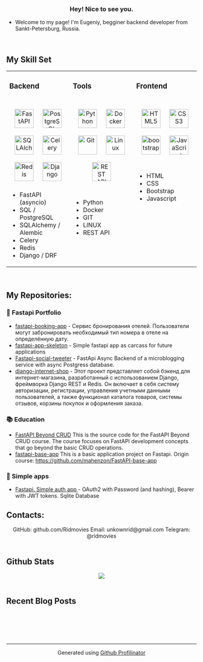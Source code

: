 ### <div align="center">Hey! Nice to see you.</div>  
  

- Welcome to my page!
I'm Eugeniy, begginer backend developer from Sankt-Petersburg, Russia.  
  

<br/>  


## My Skill Set  
<table>
  <tr>
  

<td valign="top" width="33%">
  
### Backend  
<br/>  

<div align="center">  
<a href="https://fastapi.tiangolo.com/" target="_blank"><img style="margin: 10px" src="https://icon.icepanel.io/Technology/svg/FastAPI.svg" alt="FastAPI" height="50" /></a>  
<a href="https://www.postgresql.org/" target="_blank"><img style="margin: 10px" src="https://profilinator.rishav.dev/skills-assets/postgresql-original-wordmark.svg" alt="PostgreSQL" height="50" /></a>  
<a href="https://www.sqlalchemy.org/" target="_blank"><img style="margin: 10px" src="https://icon.icepanel.io/Technology/png-shadow-512/SQLAlchemy.png" alt="SQLAlchemy" height="50" /></a>  
<a href="http://www.celeryproject.org/" target="_blank"><img style="margin: 10px" src="https://upload.wikimedia.org/wikipedia/commons/1/19/Celery_logo.png" alt="Celery" height="50" /></a>  
<a href="https://redis.com/" target="_blank"><img style="margin: 10px" src="https://icon.icepanel.io/Technology/svg/Redis.svg" alt="Redis" height="50" /></a>    
<a href="https://www.djangoproject.com/" target="_blank"><img style="margin: 10px" src="https://profilinator.rishav.dev/skills-assets/django-original.svg" alt="Django" height="50" /></a>  
</div>

* FastAPI (asyncio)
* SQL / PostgreSQL
* SQLAlchemy / Alembic
* Celery
* Redis
* Django / DRF

</td>

<td valign="top" width="33%">
  
### Tools  
<br/>  

<div align="center">  
<a href="https://www.python.org/" target="_blank"><img style="margin: 10px" src="https://profilinator.rishav.dev/skills-assets/python-original.svg" alt="Python" height="50" /></a>  
<a href="https://www.docker.com/" target="_blank"><img style="margin: 10px" src="https://profilinator.rishav.dev/skills-assets/docker-original-wordmark.svg" alt="Docker" height="50" /></a>  
<a href="https://github.com/" target="_blank"><img style="margin: 10px" src="https://profilinator.rishav.dev/skills-assets/git-scm-icon.svg" alt="Git" height="50" /></a>  
<a href="https://www.linux.org/" target="_blank"><img style="margin: 10px" src="https://profilinator.rishav.dev/skills-assets/linux-original.svg" alt="Linux" height="50" /></a>  
<a href="https://en.wikipedia.org/wiki/REST" target="_blank"><img style="margin: 10px" src="https://uxwing.com/wp-content/themes/uxwing/download/web-app-development/rest-api-icon.png" alt="REST API" height="50" /></a> 
  
</div>

<br/> 

* Python
* Docker
* GIT
* LINUX
* REST API


</td>

<td valign="top" width="33%">
  
### Frontend  
<br/>  

<div align="center">  
<a href="https://en.wikipedia.org/wiki/HTML5" target="_blank"><img style="margin: 10px" src="https://profilinator.rishav.dev/skills-assets/html5-original-wordmark.svg" alt="HTML5" height="50" /></a>  
<a href="https://www.w3schools.com/css/" target="_blank"><img style="margin: 10px" src="https://profilinator.rishav.dev/skills-assets/css3-original-wordmark.svg" alt="CSS3" height="50" /></a>  
<a href="https://getbootstrap.com/" target="_blank"><img style="margin: 10px" src="https://getbootstrap.com/docs/5.2/assets/brand/bootstrap-logo-shadow.png" alt="bootstrap" height="50" /></a>  
<a href="https://www.javascript.com/" target="_blank"><img style="margin: 10px" src="https://profilinator.rishav.dev/skills-assets/javascript-original.svg" alt="JavaScript" height="50" /></a>  
</div>
<br/> 

* HTML
* CSS
* Bootstrap
* Javascript

</td>


</tr></table>  

<br/>  

## My Repositories:

### 💼 Fastapi Portfolio

- [fastapi-booking-app](https://github.com/Ridmovies/fastapi-course) - Cервис бронирования отелей. Пользователи могут забронировать необходимый тип номера в отеле на определённую дату.
- [fastapi-app-skeleton](https://github.com/Ridmovies/fastapi-app-skeleton) - Simple fastapi app as carcass for future applications
- [Fastapi-social-tweeter](https://github.com/Ridmovies/fastapi-social-tweeter) - FastApi Async Backend of a microblogging service with async Postgress database.
- [django-internet-shop](https://github.com/Ridmovies/python_django_diploma) - Этот проект представляет собой бэкенд для интернет-магазина, разработанный с использованием Django, фреймворка Django REST и Redis. Он включает в себя систему авторизации, регистрации, управления учетными данными пользователей, а также функционал каталога товаров, системы отзывов, корзины покупок и оформления заказа.

### 📚 Education
- [FastAPI Beyond CRUD](https://github.com/Ridmovies/fastapi-beyond-crud) This is the source code for the FastAPI Beyond CRUD course. The course focuses on FastAPI development concepts that go beyond the basic CRUD operations.
- [fastapi-base-app](https://github.com/Ridmovies/fastapi-base-app) This is a basic application project on Fastapi. Origin course: https://github.com/mahenzon/FastAPI-base-app

### 📂 Simple apps
- [Fastapi. Simple auth app ](https://github.com/Ridmovies/fastapi-auth-app) - OAuth2 with Password (and hashing), Bearer with JWT tokens. Sqlite Database



## Contacts:
<div align="center">
GitHub: github.com/Ridmovies
Email: unkownrid@gmail.com
Telegram: @ridmovies

</div>  
  

<br/>  


## Github Stats  
<div align="center"><img src="https://github-readme-stats.vercel.app/api?username=Ridmovies&show_icons=true&count_private=true&hide_border=true" align="center" /></div>  

<br/>  


## Recent Blog Posts  
  

<br/>  

  

<br/>  

  

<br/>  


<br />

----
<div align="center">Generated using <a href="https://profilinator.rishav.dev/" target="_blank">Github Profilinator</a></div>
